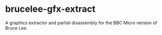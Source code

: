 # brucelee-gfx-extract

A graphics extractor and partial disassembly for the BBC Micro version of Bruce Lee.
